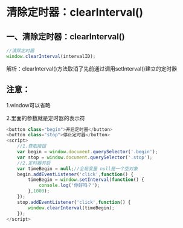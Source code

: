 # 清除定时器：clearInterval()

## 一、清除定时器：clearInterval()

```javascript
//清除定时器
window.clearInterval(intervalID);
```

解析：clearInterval()方法取消了先前通过调用setInterval()建立的定时器

## 注意：

1.window可以省略

2.里面的参数就是定时器的表示符

```javascript
<button class="begin">开启定时器</button>
<button class="stop">停止定时器</button>
<script>
    //1.获取按钮
    var begin = window.document.querySelector('.begin');
    var stop = window.document.querySelector('.stop');
    //2.定时器开启
    var timeBegin = null;//全局变量 null是一个空对象
    begin.addEventListener('click',function() {
        timeBegin = window.setInterval(function() {
            console.log('你好吗？');
        },1000);
    });
    stop.addEventListener('click',function() {
        window.clearInterval(timeBegin);
    });
</script>
```

